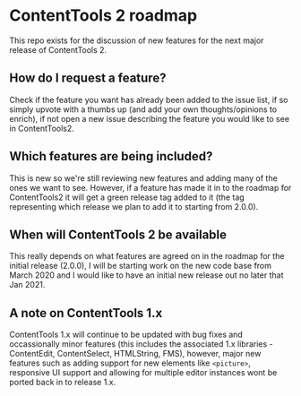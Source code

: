 # ContentTools 2 roadmap

This repo exists for the discussion of new features for the next major release of ContentTools 2. 

## How do I request a feature?

Check if the feature you want has already been added to the issue list, if so simply upvote with a thumbs up (and add your own thoughts/opinions to enrich), if not open a new issue describing the feature you would like to see in ContentTools2.

## Which features are being included?

This is new so we're still reviewing new features and adding many of the ones we want to see. However, if a feature has made it in to the roadmap for ContentTools2 it will get a green release tag added to it (the tag representing which release we plan to add it to starting from 2.0.0).

## When will ContentTools 2 be available

This really depends on what features are agreed on in the roadmap for the initial release (2.0.0), I will be starting work on the new code base from March 2020 and I would like to have an initial new release out no later that Jan 2021.

## A note on ContentTools 1.x

ContentTools 1.x will continue to be updated with bug fixes and occassionally minor features (this includes the associated 1.x libraries - ContentEdit, ContentSelect, HTMLString, FMS), however, major new features such as adding support for new elements like `<picture>`, responsive UI support and allowing for multiple editor instances wont be ported back in to release 1.x.
